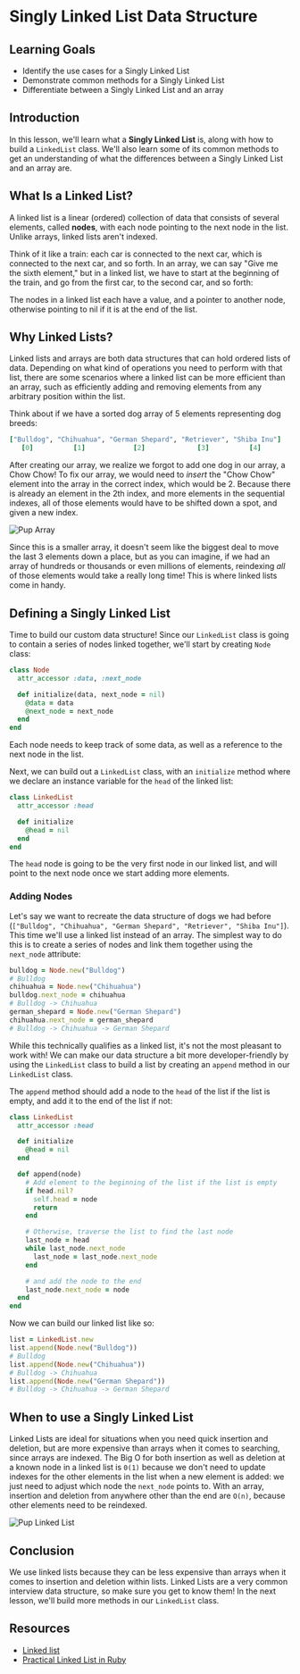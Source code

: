 # Singly Linked List Data Structure

## Learning Goals

- Identify the use cases for a Singly Linked List
- Demonstrate common methods for a Singly Linked List
- Differentiate between a Singly Linked List and an array

## Introduction

In this lesson, we'll learn what a **Singly Linked List** is, along with how to
build a `LinkedList` class. We'll also learn some of its common methods to get
an understanding of what the differences between a Singly Linked List and an
array are.

## What Is a Linked List?

A linked list is a linear (ordered) collection of data that consists of several
elements, called **nodes**, with each node pointing to the next node in the
list. Unlike arrays, linked lists aren't indexed.

Think of it like a train: each car is connected to the next car, which is
connected to the next car, and so forth. In an array, we can say "Give me the
sixth element," but in a linked list, we have to start at the beginning of the
train, and go from the first car, to the second car, and so forth:

The nodes in a linked list each have a value, and a pointer to another node,
otherwise pointing to nil if it is at the end of the list.

## Why Linked Lists?

Linked lists and arrays are both data structures that can hold ordered lists of
data. Depending on what kind of operations you need to perform with that list,
there are some scenarios where a linked list can be more efficient than an
array, such as efficiently adding and removing elements from any arbitrary
position within the list.

Think about if we have a sorted dog array of 5 elements representing
dog breeds:

```rb
["Bulldog", "Chihuahua", "German Shepard", "Retriever", "Shiba Inu"]
   [0]          [1]            [2]             [3]          [4] 
```

After creating our array, we realize we forgot to add one dog in our array, a
Chow Chow! To fix our array, we would need to _insert_ the "Chow Chow" element
into the array in the correct index, which would be 2. Because there is already
an element in the 2th index, and more elements in the sequential indexes, all of
those elements would have to be shifted down a spot, and given a new index.

![Pup Array](https://curriculum-content.s3.amazonaws.com/phase-4/phase-4-data-structures-singly-linked-list/pup_array.png)

Since this is a smaller array, it doesn't seem like the biggest deal to move
the last 3 elements down a place, but as you can imagine, if we had an array of
hundreds or thousands or even millions of elements, reindexing _all_ of those
elements would take a really long time! This is where linked lists come in
handy.


## Defining a Singly Linked List

Time to build our custom data structure! Since our `LinkedList` class is going
to contain a series of nodes linked together, we'll start by creating `Node`
class:

```rb
class Node
  attr_accessor :data, :next_node

  def initialize(data, next_node = nil)
    @data = data
    @next_node = next_node
  end
end
```

Each node needs to keep track of some data, as well as a reference to the next
node in the list.

Next, we can build out a `LinkedList` class, with an `initialize` method where
we declare an instance variable for the `head` of the linked list:

```rb
class LinkedList
  attr_accessor :head

  def initialize
    @head = nil
  end
end
```

The `head` node is going to be the very first node in our linked list, and will
point to the next node once we start adding more elements.

### Adding Nodes

Let's say we want to recreate the data structure of dogs we had before
(`["Bulldog", "Chihuahua", "German Shepard", "Retriever", "Shiba Inu"]`). This
time we'll use a linked list instead of an array. The simplest way to do this is
to create a series of nodes and link them together using the `next_node`
attribute:

```rb
bulldog = Node.new("Bulldog")
# Bulldog
chihuahua = Node.new("Chihuahua")
bulldog.next_node = chihuahua
# Bulldog -> Chihuahua
german_shepard = Node.new("German Shepard")
chihuahua.next_node = german_shepard
# Bulldog -> Chihuahua -> German Shepard
```

While this technically qualifies as a linked list, it's not the most pleasant to
work with! We can make our data structure a bit more developer-friendly by using
the `LinkedList` class to build a list by creating an `append` method in our
`LinkedList` class.

The `append` method should add a node to the `head` of the list if the list is
empty, and add it to the end of the list if not:

```rb
class LinkedList
  attr_accessor :head

  def initialize
    @head = nil
  end

  def append(node)
    # Add element to the beginning of the list if the list is empty
    if head.nil?
      self.head = node
      return
    end

    # Otherwise, traverse the list to find the last node
    last_node = head
    while last_node.next_node
      last_node = last_node.next_node
    end

    # and add the node to the end
    last_node.next_node = node
  end
end
```

Now we can build our linked list like so:

```rb
list = LinkedList.new
list.append(Node.new("Bulldog"))
# Bulldog
list.append(Node.new("Chihuahua"))
# Bulldog -> Chihuahua
list.append(Node.new("German Shepard"))
# Bulldog -> Chihuahua -> German Shepard
```

## When to use a Singly Linked List

Linked Lists are ideal for situations when you need quick insertion and
deletion, but are more expensive than arrays when it comes to searching, since
arrays are indexed. The Big O for both insertion as well as deletion at a known
node in a linked list is `0(1)` because we don't need to update indexes for the
other elements in the list when a new element is added: we just need to adjust
which node the `next_node` points to. With an array, insertion and deletion from
anywhere other than the end are `O(n)`, because other elements need to be
reindexed.

![Pup Linked List](https://curriculum-content.s3.amazonaws.com/phase-4/phase-4-data-structures-singly-linked-list/pup_linked_list.png)

## Conclusion

We use linked lists because they can be less expensive than arrays when it comes
to insertion and deletion within lists. Linked Lists are a very common interview
data structure, so make sure you get to know them! In the next lesson, we'll
build more methods in our `LinkedList` class.

## Resources

- [Linked list](https://en.wikipedia.org/wiki/Linked_list)
- [Practical Linked List in Ruby](https://www.rubyguides.com/2017/08/ruby-linked-list/)
